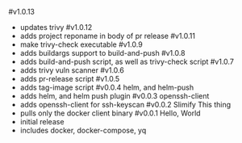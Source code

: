 #v1.0.13
- updates trivy
#v1.0.12
- adds project reponame in body of pr release
#v1.0.11
- make trivy-check executable
#v1.0.9
- adds buildargs support to build-and-push
#v1.0.8
- adds build-and-push script, as well as trivy-check script
#v1.0.7
- adds trivy vuln scanner
#v1.0.6
- adds pr-release script
#v1.0.5
- adds tag-image script
#v0.0.4 helm, and helm-push
- adds helm, and helm push plugin
#v0.0.3 openssh-client
- adds openssh-client for ssh-keyscan
#v0.0.2 Slimify This thing
- pulls only the docker client binary
#v0.0.1 Hello, World
- initial release
- includes docker, docker-compose, yq
